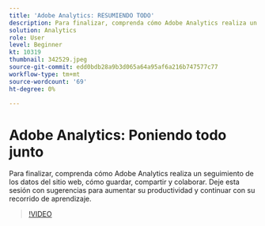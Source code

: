 ```yaml
---
title: 'Adobe Analytics: RESUMIENDO TODO'
description: Para finalizar, comprenda cómo Adobe Analytics realiza un seguimiento de los datos del sitio web, cómo guardar, compartir y colaborar. Deje esta sesión con sugerencias para aumentar su productividad.
solution: Analytics
role: User
level: Beginner
kt: 10319
thumbnail: 342529.jpeg
source-git-commit: edd0bdb28a9b3d065a64a95af6a216b747577c77
workflow-type: tm+mt
source-wordcount: '69'
ht-degree: 0%

---
```


# Adobe Analytics: Poniendo todo junto

Para finalizar, comprenda cómo Adobe Analytics realiza un seguimiento de los datos del sitio web, cómo guardar, compartir y colaborar. Deje esta sesión con sugerencias para aumentar su productividad y continuar con su recorrido de aprendizaje.

>[!VIDEO](https://video.tv.adobe.com/v/342529/?quality=12&learn=on)
